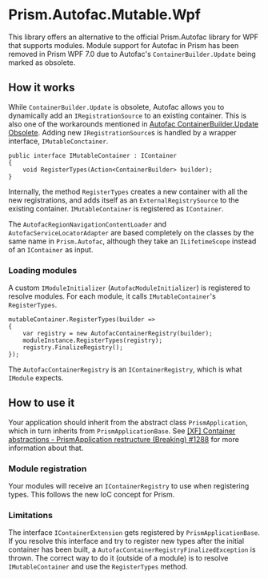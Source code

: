 # Prism.Autofac.Mutable.Wpf

This library offers an alternative to the official Prism.Autofac library for WPF that supports modules. Module support for Autofac in Prism has been removed in Prism WPF 7.0 due to Autofac's `ContainerBuilder.Update` being marked as obsolete.

## How it works

While `ContainerBuilder.Update` is obsolete, Autofac allows you to dynamically add an `IRegistrationSource` to an existing container. This is also one of the workarounds mentioned in [Autofac ContainerBuilder.Update Obsolete](https://github.com/PrismLibrary/Prism/issues/969#issuecomment-291617882). Adding new `IRegistrationSource`s is handled by a wrapper interface, `IMutableConctainer`.
```
public interface IMutableContainer : IContainer
{
    void RegisterTypes(Action<ContainerBuilder> builder);
}
```
Internally, the method `RegisterTypes` creates a new container with all the new registrations, and adds itself as an `ExternalRegistrySource` to the existing container. `IMutableContainer` is registered as `IContainer`.

The `AutofacRegionNavigationContentLoader` and `AutofacServiceLocatorAdapter` are based completely on the classes by the same name in `Prism.Autofac`, although they take an `ILifetimeScope` instead of an `IContainer` as input.

### Loading modules
A custom `IModuleInitializer` (`AutofacModuleInitializer`) is registered to resolve modules. For each module, it calls `IMutableContainer`'s `RegisterTypes`.
```
mutableContainer.RegisterTypes(builder =>
{
    var registry = new AutofacContainerRegistry(builder);
    moduleInstance.RegisterTypes(registry);
    registry.FinalizeRegistry();
});
```
The `AutofacContainerRegistry` is an `IContainerRegistry`, which is what `IModule` expects.

## How to use it
Your application should inherit from the abstract class `PrismApplication`, which in turn inherits from `PrismApplicationBase`. See [[XF] Container abstractions - PrismApplication restructure (Breaking) #1288](https://github.com/PrismLibrary/Prism/pull/1288) for more information about that.

### Module registration
Your modules will receive an `IContainerRegistry` to use when registering types. This follows the new IoC concept for Prism.

### Limitations
The interface `IContainerExtension` gets registered by `PrismApplicationBase`. If you resolve this interface and try to register new types after the initial container has been built, a `AutofacContainerRegistryFinalizedException` is thrown. The correct way to do it (outside of a module) is to resolve `IMutableContainer` and use the `RegisterTypes` method.
